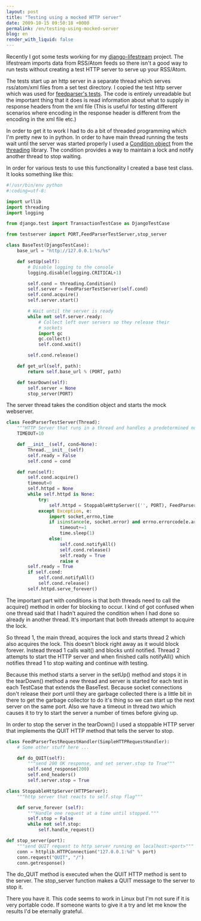 ```yaml
---
layout: post
title: "Testing using a mocked HTTP server"
date: 2009-10-15 09:50:18 +0000
permalink: /en/testing-using-mocked-server
blog: en
render_with_liquid: false
---
```


Recently I got some tests working for my
[django-lifestream](http://bitbucket.org/IanLewis/django-lifestream/)
project. The lifestream imports data from RSS/Atom feeds so there isn't
a good way to run tests without creating a test HTTP server to serve up
your RSS/Atom.

The tests start up an http server in a separate thread which serves
rss/atom/xml files from a set test directory. I copied the test http
server which was used for [feedparser's
tests](http://code.google.com/p/feedparser/source/browse/trunk/feedparser/feedparsertest.py).
The code is entirely unreadable but the important thing that it does is
read information about what to supply in response headers from the xml
file (This is useful for testing different scenarios where encoding in
the response header is different from the encoding in the xml file etc.)

In order to get it to work I had to do a bit of threaded programming
which I'm pretty new to in python. In order to have main thread running
the tests wait until the server was started properly I used a [Condition
object](http://docs.python.org/library/threading.html#condition-objects)
from the [threading](http://docs.python.org/library/threading.htm)
library. The condition provides a way to maintain a lock and notify
another thread to stop waiting.

In order for various tests to use this functionality I created a base
test class. It looks something like this:

``` python
#!/usr/bin/env python
#:coding=utf-8:

import urllib
import threading
import logging

from django.test import TransactionTestCase as DjangoTestCase

from testserver import PORT,FeedParserTestServer,stop_server

class BaseTest(DjangoTestCase):
    base_url = "http://127.0.0.1:%s/%s"

    def setUp(self):
        # Disable logging to the console
        logging.disable(logging.CRITICAL+1)

        self.cond = threading.Condition()
        self.server = FeedParserTestServer(self.cond) 
        self.cond.acquire()
        self.server.start()

        # Wait until the server is ready
        while not self.server.ready:
            # Collect left over servers so they release their
            # sockets
            import gc
            gc.collect()
            self.cond.wait()

        self.cond.release()

    def get_url(self, path):
        return self.base_url % (PORT, path)

    def tearDown(self):
        self.server = None
        stop_server(PORT)
```

The server thread takes the condition object and starts the mock
webserver.

``` python
class FeedParserTestServer(Thread):
    """HTTP Server that runs in a thread and handles a predetermined number of requests"""
    TIMEOUT=10

    def __init__(self, cond=None):
        Thread.__init__(self)
        self.ready = False 
        self.cond = cond

    def run(self):
        self.cond.acquire()
        timeout=0 
        self.httpd = None
        while self.httpd is None:
            try:
                self.httpd = StoppableHttpServer(('', PORT), FeedParserTestRequestHandler)
            except Exception, e:
                import socket,errno,time
                if isinstance(e, socket.error) and errno.errorcode[e.args[0]] == 'EADDRINUSE' and timeout < self.TIMEOUT:
                    timeout+=1
                    time.sleep(1) 
                else:
                    self.cond.notifyAll()
                    self.cond.release()
                    self.ready = True
                    raise e
        self.ready = True 
        if self.cond:
            self.cond.notifyAll()
            self.cond.release()
        self.httpd.serve_forever()
```

The important part with conditions is that both threads need to call the
acquire() method in order for blocking to occur. I kind of got confused
when one thread said that I hadn't aquired the condition when I had done
so already in another thread. It's important that both threads attempt
to acquire the lock.

So thread 1, the main thread, acquires the lock and starts thread 2
which also acquires the lock. This doesn't block right away as it would
block forever. Instead thread 1 calls wait() and blocks until notified.
Thread 2 attempts to start the HTTP server and when finished calls
notifyAll() which notifies thread 1 to stop waiting and continue with
testing.

Because this method starts a server in the setUp() method and stops it
in the tearDown() method a new thread and server is started for each
test in each TestCase that extends the BaseTest. Because socket
connections don't release their port until they are garbage collected
there is a little bit in there to get the garbage collector to do it's
thing so we can start up the next server on the same port. Also we have
a timeout in thread two which causes it to try to start the server a
number of times before giving up.

In order to stop the server in the tearDown() I used a stoppable HTTP
server that implements the QUIT HTTP method that tells the server to
stop.

``` python
class FeedParserTestRequestHandler(SimpleHTTPRequestHandler):
    # Some other stuff here ...

    def do_QUIT(self):
        """send 200 OK response, and set server.stop to True"""
        self.send_response(200)
        self.end_headers()
        self.server.stop = True

class StoppableHttpServer(HTTPServer):
    """http server that reacts to self.stop flag"""

    def serve_forever (self):
        """Handle one request at a time until stopped."""
        self.stop = False
        while not self.stop:
            self.handle_request()

def stop_server(port):
    """send QUIT request to http server running on localhost:<port>"""
    conn = httplib.HTTPConnection("127.0.0.1:%d" % port)
    conn.request("QUIT", "/")
    conn.getresponse()
```

The do\_QUIT method is executed when the QUIT HTTP method is sent to the
server. The stop\_server function makes a QUIT message to the server to
stop it.

There you have it. This code seems to work in Linux but I'm not sure if
it is very portable code. If someone wants to give it a try and let me
know the results I'd be eternally grateful.
